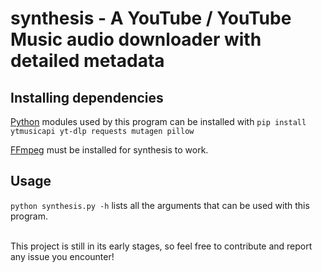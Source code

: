 # synthesis - A YouTube / YouTube Music audio downloader with detailed metadata

## Installing dependencies
[Python](https://www.python.org/) modules used by this program can be installed with `pip install ytmusicapi yt-dlp requests mutagen pillow`

[FFmpeg](https://ffmpeg.org/) must be installed for synthesis to work.

## Usage
`python synthesis.py -h` lists all the arguments that can be used with this program.

\
This project is still in its early stages, so feel free to contribute and report any issue you encounter!
